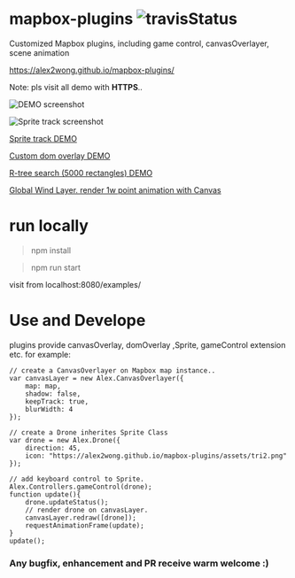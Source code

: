 # mapbox-plugins ![travisStatus](https://travis-ci.org/alex2wong/mapbox-plugins.svg?branch=master)
Customized Mapbox plugins, including game control, canvasOverlayer, scene animation

https://alex2wong.github.io/mapbox-plugins/

Note: pls visit all demo with **HTTPS**..

![DEMO screenshot](https://github.com/alex2wong/mapbox-plugins/blob/master/assets/ss.gif)

![Sprite track screenshot](https://github.com/alex2wong/mapbox-plugins/blob/master/assets/sprite_demo.png)

[Sprite track DEMO](https://alex2wong.github.io/mapbox-plugins/examples/sprite)

[Custom dom overlay DEMO](https://alex2wong.github.io/mapbox-plugins/examples/domoverlay)

[R-tree search (5000 rectangles) DEMO](https://alex2wong.github.io/mapbox-plugins/examples/rbush)

[Global Wind Layer. render 1w point animation with Canvas](https://alex2wong.github.io/mapbox-plugins/examples/windLayer)

# run locally

> npm install

> npm run start

visit from localhost:8080/examples/


# Use and Develope
plugins provide canvasOverlay, domOverlay ,Sprite, gameControl extension etc. for example:

```
// create a CanvasOverlayer on Mapbox map instance..
var canvasLayer = new Alex.CanvasOverlayer({
    map: map,
    shadow: false,
    keepTrack: true,
    blurWidth: 4
});

// create a Drone inherites Sprite Class
var drone = new Alex.Drone({
    direction: 45,
    icon: "https://alex2wong.github.io/mapbox-plugins/assets/tri2.png"
});

// add keyboard control to Sprite.
Alex.Controllers.gameControl(drone);
function update(){
    drone.updateStatus();
    // render drone on canvasLayer.
    canvasLayer.redraw([drone]);
    requestAnimationFrame(update);
}
update();

```
### Any **bugfix, enhancement and PR** receive warm welcome :)
